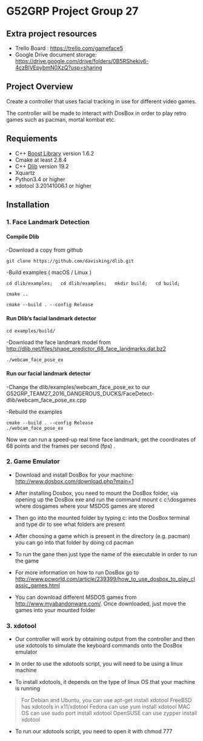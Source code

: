 # G52GRP Project Group 27

## Extra project resources
* Trello Board : https://trello.com/gameface5
* Google Drive document storage: https://drive.google.com/drive/folders/0B5RShekiv6-4czBlVEpybmN0XzQ?usp=sharing


## Project Overview  
Create a controller that uses facial tracking in use for different video games.

The controller will be made to interact with DosBox in order to play retro games such as pacman, mortal kombat etc.

## Requiements  

* C++ [Boost Library][1]  version 1.6.2     
* Cmake at least 2.8.4     
* C++ [Dlib][2] version 19.2   
* Xquartz
* Python3.4 or higher
* xdotool 3.20141006.1 or higher

## Installation
### 1. Face Landmark Detection
#### Compile Dlib
-Download a copy from github

    git clone https://github.com/davisking/dlib.git
    
    
-Build examples ( macOS / Linux )

    cd dlib/examples;   cd dlib/examples;   mkdir build;   cd build;

    cmake ..

    cmake --build . --config Release

#### Run Dlib’s facial landmark detector

    cd examples/build/

-Download the face landmark model  from http://dlib.net/files/shape_predictor_68_face_landmarks.dat.bz2

    ./webcam_face_pose_ex

#### Run our facial landmark detector
-Change the dlib/examples/webcam_face_pose_ex  to our G52GRP_TEAM27_2016_DANGEROUS_DUCKS/FaceDetect-dlib/webcam_face_pose_ex.cpp

-Rebuild the examples

    cmake --build . --config Release
    ./webcam_face_pose_ex

Now we can run a speed-up real time face landmark, get the coordinates of 68 points and the frames per second (fps) .


### 2. Game Emulator
* Download and install DosBox for your machine: http://www.dosbox.com/download.php?main=1

- After installing Dosbox, you need to mount the DosBox folder, via opening up the DosBox exe and run the command mount c c:\dosgames where dosgames where your MSDOS games are stored

- Then go into the mounted folder by typing c: into the DosBox terminal and type dir to see what folders are present

- After choosing a game which is present in the directory (e.g. pacman) you can go into that folder by doing cd pacman

- To run the gane then just type the name of the executable in order to run the game

- For more information on how to run DosBox go to http://www.pcworld.com/article/239399/how_to_use_dosbox_to_play_classic_games.html

- You can download different MSDOS games from http://www.myabandonware.com/. Once downloaded, just move the games into your mounted folder

[1]:	https://sourceforge.net/projects/boost/files/boost/1.62.0/
[2]:	http://dlib.net/

### 3. xdotool
* Our controller will work by obtaining output from the controller and then use xdotools to simulate the keyboard commands onto the DosBox emulator

* In order to use the xdotools script, you will need to be using a linux machine

* To install xdotools, it depends on the type of linux OS that your machine is running

> For Debian and Ubuntu, you can use apt-get install xdotool
> FreeBSD has xdotools in x11/xdotool
> Fedora can use yum install xdotool
> MAC OS can use sudo port install xdotool
> OpenSUSE can use zypper install xdotool

* To run our xdotools script, you need to open it with chmod 777